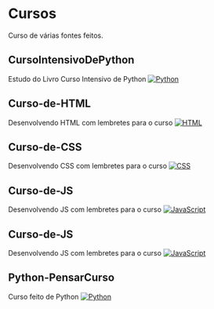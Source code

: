 # Cursos
Curso de várias fontes feitos.

## CursoIntensivoDePython
Estudo do Livro Curso Intensivo de Python
[![Python](https://skillicons.dev/icons?i=py)](https://github.com/GledsonVC/Cursos/tree/main/CursoIntensivoDePython)


## Curso-de-HTML
Desenvolvendo HTML com lembretes para o curso
[![HTML](https://skillicons.dev/icons?i=html)](https://github.com/GledsonVC/Cursos/tree/main/Curso-de-HTML)


## Curso-de-CSS
Desenvolvendo CSS com lembretes para o curso
[![CSS](https://skillicons.dev/icons?i=css)](https://github.com/GledsonVC/Cursos/tree/main/Curso-de-CSS)


## Curso-de-JS
Desenvolvendo JS com lembretes para o curso
[![JavaScript](https://skillicons.dev/icons?i=js)](https://github.com/GledsonVC/Cursos/tree/main/Curso-de-JS)


## Curso-de-JS
Desenvolvendo JS com lembretes para o curso
[![JavaScript](https://skillicons.dev/icons?i=js)](https://github.com/GledsonVC/Cursos/tree/main/Curso-de-JS)

## Python-PensarCurso
Curso feito de Python
[![Python](https://skillicons.dev/icons?i=py)](https://github.com/GledsonVC/Cursos/tree/main/Curso-pensarcursos)
